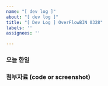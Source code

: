 ```yaml
---
name: "[ dev log ]"
about: "[ dev log ]"
title: "[ Dev Log ] OverFlowBIN 0328"
labels: ''
assignees: ''

---
```


### 오늘 한일


### 첨부자료 (code or screenshot)

